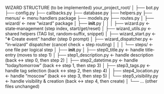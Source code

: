 

WIZARD STRUCTURE (to be implemented)
your_project_root/
│
├── bot.py
├── config.py
├── callbacks.py
├── database.py
├── helpers.py
├── menus/                        ← menu handlers package
├── models.py
├── routes.py
│
├── wizard/                         ← new “wizard” package
│   ├── __init__.py
│   │
│   ├── wizard.py                   ← state‐management (step index, start/get/reset)
│   ├── wizard_utils.py             ← shared helpers (TAG list, random‐suffix, snippet)
│   ├── wizard_start.py             ← “➕ Create event” handler (step 0 prompt)
│   ├── wizard_dispatcher.py        ← “in‐wizard” dispatcher (cancel check + step routing)
│   │
│   └── steps/                      ← one file per logical step
│       ├── __init__.py
│       ├── step0_title.py          ← handle title‐entry (moves to step 1)
│       ├── step1_description.py    ← handle description (back ↔ step 0, then step 2)
│       ├── step2_datetime.py       ← handle “today/tomorrow” (back ↔ step 1, then step 3)
│       ├── step3_tags.py           ← handle tag selection (back ↔ step 2, then step 4)
│       ├── step4_location.py       ← handle “moscow” (back ↔ step 3, then step 5)
│       └── step5_visibility.py     ← handle visibility & creation (back ↔ step 4, then create)
│
└── … (other files unchanged)
